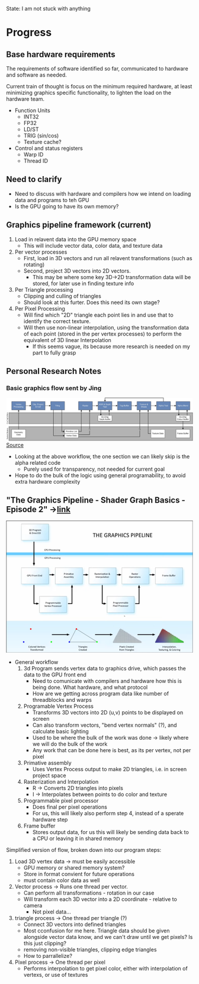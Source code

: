 State: I am not stuck with anything

# Progress

## Base hardware requirements
The requirements of software identified so far, communicated to hardware and software as needed. 

Current train of thought is focus on the minimum required hardware, at least minimizing graphics specific functionality, to lighten the load on the hardware team.
* Function Units
  * INT32
  * FP32
  * LD/ST
  * TRIG (sin/cos)
  * Texture cache?
* Control and status registers
  * Warp ID
  * Thread ID

## Need to clarify
* Need to discuss with hardware and compilers how we intend on loading data and programs to teh GPU
* Is the GPU going to have its own memory?

## Graphics pipeline framework (current)
1. Load in relavent data into the GPU memory space
   * This will include vector data, color data, and texture data
2. Per vector processes
   * First, load in 3D vectors and run all relavent transformations (such as rotating)
   * Second, project 3D vectors into 2D vectors.
     * This may be where some key 3D->2D transformation data will be stored, for later use in finding texture info
3. Per Triangle processing
   * Clipping and culling of triangles
   * Should look at this furter. Does this need its own stage?
4. Per Pixel Processing
   * Will find which "2D" triangle each point lies in and use that to identify the correct texture.
   * Will then use non-linear interpolation, using the transformation data of each point (stored in the per vertex processes) to perform the equivalent of 3D linear Interpolation
     * If this seems vague, its because more research is needed on my part to fully grasp

## Personal Research Notes
### Basic graphics flow sent by Jing
![Jing's GPU sent GPU pipeline](images/basic_flow.png)
[Source](https://docs.imgtec.com/starter-guides/powervr-architecture/html/topics/tile-based-deferred-rendering-index.html)
* Looking at the above workflow, the one section we can likely skip is the alpha related code
  * Purely used for transparency, not needed for current goal
* Hope to do the bulk of the logic using general programability, to avoid extra hardware complexity

## "The Graphics Pipeline - Shader Graph Basics - Episode 2" ->[link](https://www.youtube.com/watch?v=ZEXVQgbWxQY&list=PL78XDi0TS4lEBWa2Hpzg2SRC5njCcKydl&index=3)
![alt text](images/basic_flow2.png)
* General workflow
  1. 3d Program sends vertex data to graphics drive, which passes the data to the GPU front end
      * Need to comunicate with compilers and hardware how this is being done. What hardware, and what protocol
      * How are we getting across program data like number of threadblocks and warps
  2. Programable Vertex Process
      * Transforms 3D vectors into 2D (u,v) points to be displayed on screen
      * Can also transform vectors, "bend vertex normals" (?), and calculate basic lighting
      * Used to be where the bulk of the work was done -> likely where we will do the bulk of the work
      * Any work that can be done here is best, as its per vertex, not per pixel
  3. Primative assembly
      * Uses Vertex Process output to make 2D triangles, i.e. in screen project space
  4. Rasterization and Interpolation
      * R -> Converts 2D triangles into pixels
      * I -> Interpolates between points to do color and texture
  5. Programmable pixel processor
      * Does final per pixel operations
      * For us, this will likely also perform step 4, instead of a sperate hardware step
  6. Frame buffer
      * Stores output data, for us this will likely be sending data back to a CPU or leaving it in shared memory

Simplified version of flow, broken down into our program steps:
1. Load 3D vertex data -> must be easily accessible
   * GPU memory or shared memory system?
   * Store in format convient for future operations
   * must contain color data as well
2. Vector process -> Runs one thread per vector.
   * Can perform all transformations - rotation in our case
   * Will transform each 3D vector into a 2D coordinate - relative to camera
     * Not pixel data...
3. triangle process -> One thread per triangle (?)
   * Connect 3D vectors into defined triangles
   * Most cconfusion for me here. Triangle data should be given alongside vector data know, and we can't draw until we get pixels? Is this just clipping?
   * removing non-visible triangles, clipping edge triangles
   * How to parrallelize?
4. Pixel process -> One thread per pixel
   * Performs interpolation to get pixel color, either with interpolation of vertexs, or use of textures